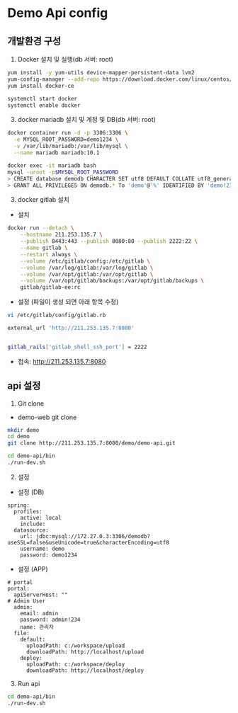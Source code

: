 # Demo Api config
## 개발환경 구성
1. Docker 설치 및 실행(db 서버: root)
```bash
yum install -y yum-utils device-mapper-persistent-data lvm2
yum-config-manager --add-repo https://download.docker.com/linux/centos/docker-ce.repo
yum install docker-ce

systemctl start docker
systemctl enable docker
```

3. docker mariadb 설치 및 계정 및 DB(db 서버: root)
```bash
docker container run -d -p 3306:3306 \
  -e MYSQL_ROOT_PASSWORD=demo1234 \
  -v /var/lib/mariadb:/var/lib/mysql \
  --name mariadb mariadb:10.1

docker exec -it mariadb bash
mysql -uroot -p$MYSQL_ROOT_PASSWORD
> CREATE database demodb CHARACTER SET utf8 DEFAULT COLLATE utf8_general_ci;
> GRANT ALL PRIVILEGES ON demodb.* To 'demo'@'%' IDENTIFIED BY 'demo!234';
```

3. docker gitlab 설치
- 설치
```bash
docker run --detach \
    --hostname 211.253.135.7 \
    --publish 8443:443 --publish 8080:80 --publish 2222:22 \
    --name gitlab \
    --restart always \
    --volume /etc/gitlab/config:/etc/gitlab \
    --volume /var/log/gitlab:/var/log/gitlab \
    --volume /var/opt/gitlab:/var/opt/gitlab \
    --volume /var/opt/gitlab/backups:/var/opt/gitlab/backups \
    gitlab/gitlab-ee:rc
```

- 설정 (파일이 생성 되면 아래 항목 수정)
```bash
vi /etc/gitlab/config/gitlab.rb

external_url 'http://211.253.135.7:8080'


gitlab_rails['gitlab_shell_ssh_port'] = 2222

```
- 접속: http://211.253.135.7:8080

## api 설정

1. Git clone
- demo-web git clone
```bash
mkdir demo
cd demo
git clone http://211.253.135.7:8080/demo/demo-api.git

cd demo-api/bin
./run-dev.sh

```

2. 설정
- 설정 (DB)
```
spring:
  profiles:
    active: local
    include:
  datasource:
    url: jdbc:mysql://172.27.0.3:3306/demodb?useSSL=false&useUnicode=true&characterEncoding=utf8
    username: demo
    password: demo1234

```

- 설정 (APP)
```
# portal
portal:
  apiServerHost: ""
# Admin User
  admin:
    email: admin
    password: admin!234
    name: 관리자
  file:
    default:
      uploadPath: c:/workspace/upload
      downloadPath: http://localhost/upload
    deploy:
      uploadPath: c:/workspace/deploy
      downloadPath: http://localhost/deploy

```
3. Run api
```bash
cd demo-api/bin
./run-dev.sh
```
